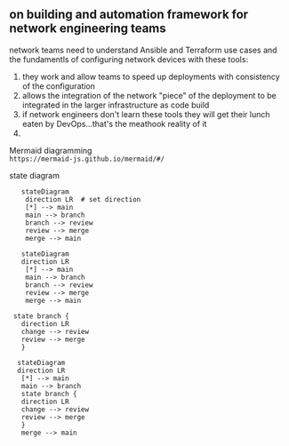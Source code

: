 ## on building and automation framework for network engineering teams  

network teams need to understand Ansible and Terraform use cases and the fundamentls of configuring network devices with these tools:  
1. they work and allow teams to speed up deployments with consistency of the configuration  
2. allows the integration of the network "piece" of the deployment to be integrated in the larger infrastructure as code build  
3. if network engineers don't learn these tools they will get their lunch eaten by DevOps...that's the meathook reality of it  
4.


Mermaid diagramming  
`https://mermaid-js.github.io/mermaid/#/`  

state diagram  
```
   stateDiagram
    direction LR  # set direction
    [*] --> main
    main --> branch
    branch --> review
    review --> merge
    merge --> main
```
```mermaid
   stateDiagram
   direction LR
    [*] --> main
    main --> branch
    branch --> review
    review --> merge
    merge --> main
 ```
 
 ```
  state branch {
    direction LR
    change --> review 
    review --> merge
    }
 ```
 ```mermaid
   stateDiagram
   direction LR
    [*] --> main
    main --> branch
    state branch {
    direction LR
    change --> review 
    review --> merge
    }
    merge --> main
 ```

